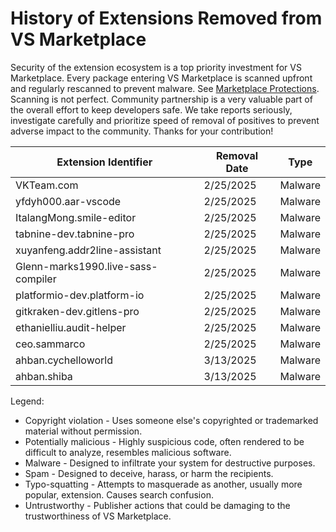 # History of Extensions Removed from VS Marketplace

Security of the extension ecosystem is a top priority investment for VS Marketplace. 
Every package entering VS Marketplace is scanned upfront and regularly rescanned to prevent malware. See [Marketplace Protections](https://code.visualstudio.com/docs/editor/extension-runtime-security#_marketplace-protections).
Scanning is not perfect. Community partnership is a very valuable part of the overall effort to keep developers safe. We take reports seriously, investigate carefully and prioritize speed of removal of positives to prevent adverse impact to the community. Thanks for your contribution!


| Extension Identifier                  | Removal Date | Type                          |
|---------------------------------------|--------------|-------------------------------|
| VKTeam.com| 2/25/2025| Malware |
| yfdyh000.aar-vscode | 2/25/2025| Malware |
| ItalangMong.smile-editor | 2/25/2025| Malware |
|tabnine-dev.tabnine-pro | 2/25/2025| Malware |
|xuyanfeng.addr2line-assistant| 2/25/2025| Malware |
| Glenn-marks1990.live-sass-compiler | 2/25/2025| Malware |
| platformio-dev.platform-io | 2/25/2025| Malware |
|gitkraken-dev.gitlens-pro | 2/25/2025| Malware |
| ethanielliu.audit-helper | 2/25/2025| Malware |
| ceo.sammarco | 2/25/2025| Malware |
|   ahban.cychelloworld        |  3/13/2025            | Malware    |
|   ahban.shiba       |  3/13/2025            | Malware    |


Legend:
- Copyright violation - Uses someone else's copyrighted or trademarked material without permission.
- Potentially malicious - Highly suspicious code, often rendered to be difficult to analyze, resembles malicious software.
- Malware - Designed to infiltrate your system for destructive purposes.
- Spam - Designed to deceive, harass, or harm the recipients.
- Typo-squatting - Attempts to masquerade as another, usually more popular, extension. Causes search confusion.
- Untrustworthy - Publisher actions that could be damaging to the trustworthiness of VS Marketplace.
